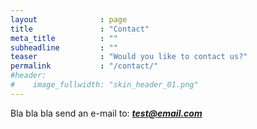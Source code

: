 ```yaml
---
layout              : page
title               : "Contact"
meta_title          : ""
subheadline         : ""
teaser              : "Would you like to contact us?"
permalink           : "/contact/"
#header:
#    image_fullwidth: "skin_header_01.png"
---
```


Bla bla bla
send an e-mail to: ***test@email.com***